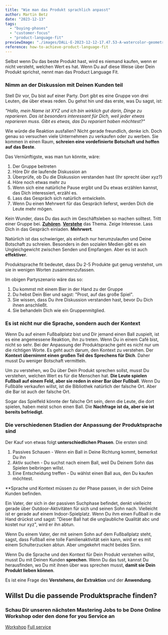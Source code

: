 ```yaml
---
title: "Wie man das Produkt sprachlich anpasst"
author: Martin Betz
date: "2023-12-13"
tags:
  - "buying-phases"
  - "customer-focus"
  - "product-language-fit"
previewImage: "./images/DALL·E-2023-12-12-17.47.53-A-watercolor-geometric-style-illustration-of-a-businesswoman-whispering-something-into-the-ear-of-a-businessman-while-holding-a-small-present-in-one-.png"
reference: how-to-achieve-product-language-fit
---
```


Selbst wenn Du das beste Produkt hast, wird es niemand kaufen, wenn er nicht versteht, welchen Wert es hat. Wenn Du auf diese Weise über Dein Produkt sprichst, nennt man das Product Language Fit.

### Nimm an der Diskussion mit Deinen Kunden teil

Stell Dir vor, Du bist auf einer Party. Dort gibt es eine Gruppe von drei Leuten, die über etwas reden. Du gehst hin und das erste, was Du sagst, ist:

_"Hallo, mein Name ist XYZ und ich bin wirklich gut darin, Dinge zu reparieren. Das ist besonders interessant für Dich, weil jeder etwas reparieren muss. Gibt es etwas, das Du repariert haben möchtest?"_

Wie würde die Reaktion ausfallen? Nicht gerade freundlich, denke ich. Doch genau so versuchen viele Unternehmen zu verkaufen oder zu werben. Sie kommen in einen Raum, **schreien eine vordefinierte Botschaft und hoffen auf das Beste**.

Das Vernünftigste, was man tun könnte, wäre:

1. Der Gruppe beitreten
2. Höre Dir die laufende Diskussion an
3. Überprüfe, ob Du die Diskussion verstanden hast (Ihr sprecht über xyz?)
4. Höre noch etwas mehr zu
5. Wenn sich eine natürliche Pause ergibt und Du etwas erzählen kannst, das Dich interessiert, erzähl es.
6. Lass das Gespräch sich natürlich entwickeln.
7. Wenn Du einen Mehrwert für das Gespräch lieferst, werden Dich die Leute mehr mögen.

Kein Wunder, dass Du das auch im Geschäftsleben so machen solltest. Tritt einer Gruppe bei. **[Zuhören](/de/blog/fünf-schritte-um-bessere-fragen-zu-stellen/)**. [**Verstehe**](/de/blog/structuring-unlearned-information/) das Thema. Zeige Interesse. Lass Dich in das Gespräch einladen. **Mehrwert**.

Natürlich ist das schwieriger, als einfach nur herumzulaufen und Deine Botschaft zu schreien. Besonders in den sozialen Medien gibt es ein Ungleichgewicht zwischen Senden und Empfangen. Aber es ist auch **effektiver**.

Produktsprache fit bedeutet, dass Du 2-5 Produkte gut genug verstehst, um sie in wenigen Worten zusammenzufassen.

Im obigen Partyszenario wäre das so:

1. Du kommst mit einem Bier in der Hand zu der Gruppe
2. Du hebst Dein Bier und sagst: "Prost, auf das große Spiel".
3. Sie wissen, dass Du ihre Diskussion verstanden hast, bevor Du Dich ihnen anschließt.
4. Sie behandeln Dich wie ein Gruppenmitglied.

### Es ist nicht nur die Sprache, sondern auch der Kontext

Wenn Du auf einem Fußballplatz bist und Dir jemand einen Ball zuspielt, ist es eine angemessene Reaktion, ihn zu treten. Wenn Du in einem Café bist, nicht so sehr. Bei der Anpassung der Produktsprache geht es nicht nur um die richtigen Worte. Es geht auch darum, den Kontext zu verstehen. Der **Kontext übernimmt einen großen Teil des Sprechens für Dich**. Daher musst Du weniger Botschaft vermitteln.

Um zu verstehen, wo Du über Dein Produkt sprechen sollst, musst Du verstehen, welchen Wert es für die Menschen hat. **Die Leute spielen Fußball auf einem Feld, aber sie reden in einer Bar über Fußball**. Wenn Du Fußbälle verkaufen willst, ist die Bibliothek natürlich der falsche Ort. Aber die Bar ist auch der falsche Ort.

Sogar das Spielfeld könnte der falsche Ort sein, denn die Leute, die dort spielen, haben meist schon einen Ball. Die **Nachfrage ist da, aber sie ist bereits befriedigt**.

### Die verschiedenen Stadien der Anpassung der Produktsprache sind

Der Kauf von etwas folgt **unterschiedlichen Phasen**. Die ersten sind:

1. Passives Schauen - Wenn ein Ball in Deine Richtung kommt, bemerkst Du ihn
2. Aktiv suchen - Du suchst nach einem Ball, weil Du Deinem Sohn das Spielen beibringen willst.
3. Eine Entscheidung treffen - Du wählst einen Ball aus, den Du kaufen möchtest.

**Sprache und Kontext müssen zu der Phase passen, in der sich Deine Kunden befinden.

Ein Vater, der sich in der passiven Suchphase befindet, denkt vielleicht gerade über Outdoor-Aktivitäten für sich und seinen Sohn nach. Vielleicht ist er gerade auf einem Indoor-Spielplatz. Wenn Du ihm einen Fußball in die Hand drückst und sagst: "Dieser Ball hat die unglaubliche Qualität abc und kostet nur xyz", wird er ihn abtun.

Wenn Du einem Vater, der mit seinem Sohn auf dem Fußballplatz steht, sagst, dass Fußball eine tolle Familienaktivität sein kann, wird er es mit einem Schulterzucken abtun. Aber umgekehrt macht beides Sinn.

Wenn Du die Sprache und den Kontext für Dein Produkt verstehen willst, musst Du mit Deinen Kunden **sprechen**. Wenn Du das tust, kannst Du herausfinden, wo Du mit ihnen über was sprechen musst, **damit sie Dein Produkt lieben können**.

Es ist eine Frage des **Verstehens, der Extraktion** und der **Anwendung**.

## Willst Du die passende Produktsprache finden?

### Schau Dir unseren nächsten Mastering Jobs to be Done Online Workshop oder den done for you Service an

[Workshop](/leistungen/mastering-jobs-to-be-done-online-workshop/) [Full service](/leistungen/customer-research-sprints/)
